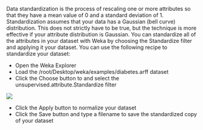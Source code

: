 Data standardization is the process of rescaling one or more attributes so that they have a mean
value of 0 and a standard deviation of 1. Standardization assumes that your data has a Gaussian
(bell curve) distribution. This does not strictly have to be true, but the technique is more
effective if your attribute distribution is Gaussian. You can standardize all of the attributes in
your dataset with Weka by choosing the Standardize filter and applying it your dataset. You
can use the following recipe to standardize your dataset:
- Open the Weka Explorer
- Load the /root/Desktop/weka/examples/diabetes.arff dataset
- Click the Choose button to and select the unsupervised.attribute.Standardize filter

![](https://github.com/fenago/katacoda-scenarios/raw/master/machine-learning-mastery-weka/machine-learning-mastery-weka-chapter-10/steps/images/43.png)

- Click the Apply button to normalize your dataset
- Click the Save button and type a filename to save the standardized copy of your dataset
